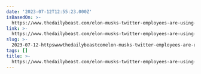 ```yaml
---
date: '2023-07-12T12:55:23.000Z'
isBasedOn: >-
  https://www.thedailybeast.com/elon-musks-twitter-employees-are-using-mark-zuckerbergs-threads?ref=scroll
link: >-
  https://www.thedailybeast.com/elon-musks-twitter-employees-are-using-mark-zuckerbergs-threads?ref=scroll
slug: >-
  2023-07-12-httpswwwthedailybeastcomelon-musks-twitter-employees-are-using-mark-zuckerbergs-threadsrefscroll
tags: []
title: >-
  https://www.thedailybeast.com/elon-musks-twitter-employees-are-using-mark-zuckerbergs-threads?ref=scroll
---
```


